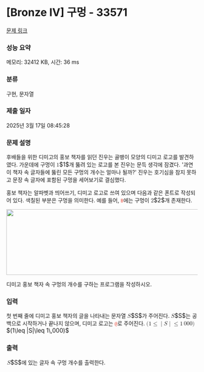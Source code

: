 # [Bronze IV] 구멍 - 33571 

[문제 링크](https://www.acmicpc.net/problem/33571) 

### 성능 요약

메모리: 32412 KB, 시간: 36 ms

### 분류

구현, 문자열

### 제출 일자

2025년 3월 17일 08:45:28

### 문제 설명

<p>후배들을 위한 디미고의 홍보 책자를 읽던 진우는 골뱅이 모양의 디미고 로고를 발견하였다. 가운데에 구멍이 <mjx-container class="MathJax" jax="CHTML" style="font-size: 109.2%; position: relative;"><mjx-math class="MJX-TEX" aria-hidden="true"><mjx-mn class="mjx-n"><mjx-c class="mjx-c31"></mjx-c></mjx-mn></mjx-math><mjx-assistive-mml unselectable="on" display="inline"><math xmlns="http://www.w3.org/1998/Math/MathML"><mn>1</mn></math></mjx-assistive-mml><span aria-hidden="true" class="no-mathjax mjx-copytext">$1$</span></mjx-container>개 뚫려 있는 로고를 본 진우는 문득 생각에 잠겼다. '과연 이 책자 속 글자들에 뚫린 모든 구멍의 개수는 얼마나 될까?' 진우는 호기심을 참지 못하고 문장 속 글자에 포함된 구멍을 세어보기로 결심했다.</p>

<p>홍보 책자는 알파벳과 띄어쓰기, 디미고 로고로 쓰여 있으며 다음과 같은 폰트로 작성되어 있다. 색칠된 부분은 구멍을 의미한다. 예를 들어, <span style="color:#e74c3c;"><code>B</code></span>에는 구멍이 <mjx-container class="MathJax" jax="CHTML" style="font-size: 109.2%; position: relative;"><mjx-math class="MJX-TEX" aria-hidden="true"><mjx-mn class="mjx-n"><mjx-c class="mjx-c32"></mjx-c></mjx-mn></mjx-math><mjx-assistive-mml unselectable="on" display="inline"><math xmlns="http://www.w3.org/1998/Math/MathML"><mn>2</mn></math></mjx-assistive-mml><span aria-hidden="true" class="no-mathjax mjx-copytext">$2$</span></mjx-container>개 존재한다.</p>

<p style="text-align: center;"><img alt="" src="https://upload.acmicpc.net/7fa219dd-4732-405f-a368-cdab0b53cd2e/-/preview/" style="height: 173px; width: 800px; max-width:100%"></p>

<p>디미고 홍보 책자 속 구멍의 개수를 구하는 프로그램을 작성하시오.</p>

### 입력 

 <p>첫 번째 줄에 디미고 홍보 책자의 글을 나타내는 문자열 <mjx-container class="MathJax" jax="CHTML" style="font-size: 109.2%; position: relative;"><mjx-math class="MJX-TEX" aria-hidden="true"><mjx-mi class="mjx-i"><mjx-c class="mjx-c1D446 TEX-I"></mjx-c></mjx-mi></mjx-math><mjx-assistive-mml unselectable="on" display="inline"><math xmlns="http://www.w3.org/1998/Math/MathML"><mi>S</mi></math></mjx-assistive-mml><span aria-hidden="true" class="no-mathjax mjx-copytext">$S$</span></mjx-container>가 주어진다. <mjx-container class="MathJax" jax="CHTML" style="font-size: 109.2%; position: relative;"><mjx-math class="MJX-TEX" aria-hidden="true"><mjx-mi class="mjx-i"><mjx-c class="mjx-c1D446 TEX-I"></mjx-c></mjx-mi></mjx-math><mjx-assistive-mml unselectable="on" display="inline"><math xmlns="http://www.w3.org/1998/Math/MathML"><mi>S</mi></math></mjx-assistive-mml><span aria-hidden="true" class="no-mathjax mjx-copytext">$S$</span></mjx-container>는 공백으로 시작하거나 끝나지 않으며, 디미고 로고는 <span style="color:#e74c3c;"><code>@</code></span>로 주어진다. <mjx-container class="MathJax" jax="CHTML" style="font-size: 109.2%; position: relative;"><mjx-math class="MJX-TEX" aria-hidden="true"><mjx-mo class="mjx-n"><mjx-c class="mjx-c28"></mjx-c></mjx-mo><mjx-mn class="mjx-n"><mjx-c class="mjx-c31"></mjx-c></mjx-mn><mjx-mo class="mjx-n" space="4"><mjx-c class="mjx-c2264"></mjx-c></mjx-mo><mjx-texatom space="4" texclass="ORD"><mjx-mo class="mjx-n"><mjx-c class="mjx-c7C"></mjx-c></mjx-mo></mjx-texatom><mjx-mi class="mjx-i"><mjx-c class="mjx-c1D446 TEX-I"></mjx-c></mjx-mi><mjx-texatom texclass="ORD"><mjx-mo class="mjx-n"><mjx-c class="mjx-c7C"></mjx-c></mjx-mo></mjx-texatom><mjx-mo class="mjx-n" space="4"><mjx-c class="mjx-c2264"></mjx-c></mjx-mo><mjx-mn class="mjx-n" space="4"><mjx-c class="mjx-c31"></mjx-c></mjx-mn><mjx-mstyle><mjx-mspace style="width: 0.167em;"></mjx-mspace></mjx-mstyle><mjx-mn class="mjx-n"><mjx-c class="mjx-c30"></mjx-c><mjx-c class="mjx-c30"></mjx-c><mjx-c class="mjx-c30"></mjx-c></mjx-mn><mjx-mo class="mjx-n"><mjx-c class="mjx-c29"></mjx-c></mjx-mo></mjx-math><mjx-assistive-mml unselectable="on" display="inline"><math xmlns="http://www.w3.org/1998/Math/MathML"><mo stretchy="false">(</mo><mn>1</mn><mo>≤</mo><mrow data-mjx-texclass="ORD"><mo stretchy="false">|</mo></mrow><mi>S</mi><mrow data-mjx-texclass="ORD"><mo stretchy="false">|</mo></mrow><mo>≤</mo><mn>1</mn><mstyle scriptlevel="0"><mspace width="0.167em"></mspace></mstyle><mn>000</mn><mo stretchy="false">)</mo></math></mjx-assistive-mml><span aria-hidden="true" class="no-mathjax mjx-copytext">$(1\leq |S|\leq 1\,000)$</span> </mjx-container></p>

### 출력 

 <p><mjx-container class="MathJax" jax="CHTML" style="font-size: 109.2%; position: relative;"> <mjx-math class="MJX-TEX" aria-hidden="true"><mjx-mi class="mjx-i"><mjx-c class="mjx-c1D446 TEX-I"></mjx-c></mjx-mi></mjx-math><mjx-assistive-mml unselectable="on" display="inline"><math xmlns="http://www.w3.org/1998/Math/MathML"><mi>S</mi></math></mjx-assistive-mml><span aria-hidden="true" class="no-mathjax mjx-copytext">$S$</span></mjx-container>에 있는 글자 속 구멍 개수를 출력한다.</p>

